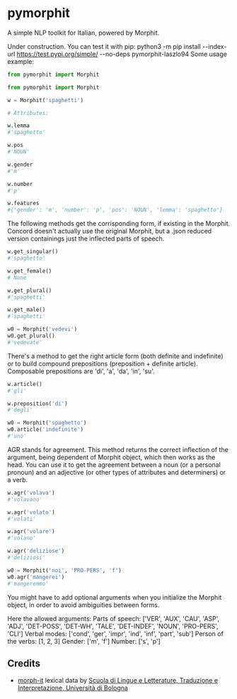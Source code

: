 # pymorphit #

A simple NLP toolkit for Italian, powered by Morphit.

Under construction. You can test it with pip:
python3 -m pip install --index-url https://test.pypi.org/simple/ --no-deps pymorphit-laszlo94
Some usage example:


```python
from pymorphit import Morphit
```


```python
from pymorphit import Morphit

w = Morphit('spaghetti')

# Attributes:

w.lemma
#'spaghetto'

w.pos
#'NOUN'

w.gender
#'m'

w.number
#'p'

w.features
#{'gender': 'm', 'number': 'p', 'pos': 'NOUN', 'lemma': 'spaghetto'}
```

The following methods get the corrisponding form, if existing in the Morphit. Concord doesn't actually use the original Morphit, but a .json reduced version containings just the inflected parts of speech. 


```python
w.get_singular()
#'spaghetto'

w.get_female()
# None

w.get_plural()
#'spaghetti'

w.get_male()
#'spaghetti'

w0 = Morphit('vedevi')
w0.get_plural()
#'vedevate'
```

There's a method to get the right article form (both definite and indefinite) or to build compound prepositions (preposition + definite article). Composable prepositions are 'di', 'a', 'da', 'in', 'su'.


```python
w.article()
#'gli'

w.preposition('di')
#'degli'

w0 = Morphit('spaghetto')
w0.article('indefinite')
#'uno'
```

AGR stands for agreement. This method returns the correct inflection of the argument, being dependent of Morphit object, which then works as the head. You can use it to get the agreement between a noun (or a personal pronoun) and an adjective (or other types of attributes and determiners) or a verb.


```python
w.agr('volava')
#'volavano'

w.agr('volato')
#'volati'

w.agr('volare')
#'volano'

w.agr('deliziose')
#'deliziosi'

w0 = Morphit('noi', 'PRO-PERS', 'f')
w0.agr('mangerei')
#'mangeremmo'
```

You might have to add optional arguments when you initialize the Morphit object, in order to avoid ambiguities between forms.

Here the allowed arguments:
Parts of speech: ['VER', 'AUX', 'CAU', 'ASP', 'ADJ', 'DET-POSS', 'DET-WH', 'TALE', 'DET-INDEF', 'NOUN', 'PRO-PERS', 'CLI']
Verbal modes: ['cond', 'ger', 'impr', 'ind', 'inf', 'part', 'sub']
Person of the verbs: [1, 2, 3]
Gender: ['m', 'f']
Number: ['s', 'p']

## Credits ##

* [morph-it](http://sslmitdev-online.sslmit.unibo.it/linguistics/morph-it.php) lexical data by [Scuola di Lingue e Letterature, Traduzione e Interpretazione, Università di Bologna]( http://www.scuolalingue.unibo.it/it)
